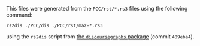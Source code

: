This files were generated from the `PCC/rst/*.rs3` files using the following command:
```shell
rs2dis ./PCC/dis ./PCC/rst/maz-*.rs3
```
using the `rs2dis` script from [the `discoursegraphs` package](https://github.com/WladimirSidorenko/discoursegraphs) (commit `409eba4`).
